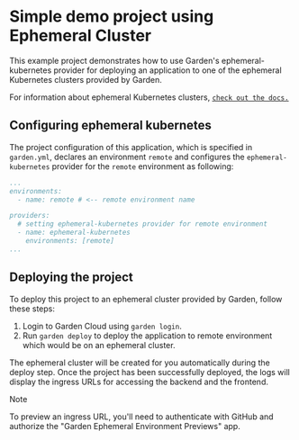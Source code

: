 # Simple demo project using Ephemeral Cluster

This example project demonstrates how to use Garden's ephemeral-kubernetes provider for deploying an application to one of the ephemeral Kubernetes clusters provided by Garden.

For information about ephemeral Kubernetes clusters, [`check out the docs.`](../../docs/guides/ephemeral-clusters.md)

## Configuring ephemeral kubernetes

The project configuration of this application, which is specified in `garden.yml`, declares an environment `remote` and configures the `ephemeral-kubernetes` provider for the `remote` environment as following:

```yaml
...
environments:
  - name: remote # <-- remote environment name

providers:
  # setting ephemeral-kubernetes provider for remote environment
  - name: ephemeral-kubernetes
    environments: [remote]
...
```

## Deploying the project

To deploy this project to an ephemeral cluster provided by Garden, follow these steps:

1. Login to Garden Cloud using `garden login`.
2. Run `garden deploy` to deploy the application to remote environment which would be on an ephemeral cluster.

The ephemeral cluster will be created for you automatically during the deploy step. Once the project has been successfully deployed, the logs will display the ingress URLs for accessing the backend and the frontend.

> [!NOTE]
> To preview an ingress URL, you'll need to authenticate with GitHub and authorize the "Garden Ephemeral Environment Previews" app.
